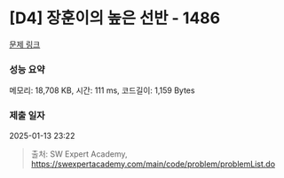 # [D4] 장훈이의 높은 선반 - 1486 

[문제 링크](https://swexpertacademy.com/main/code/problem/problemDetail.do?contestProbId=AV2b7Yf6ABcBBASw) 

### 성능 요약

메모리: 18,708 KB, 시간: 111 ms, 코드길이: 1,159 Bytes

### 제출 일자

2025-01-13 23:22



> 출처: SW Expert Academy, https://swexpertacademy.com/main/code/problem/problemList.do